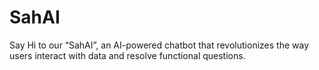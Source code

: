 # SahAI
Say Hi to our “SahAI”, an AI-powered chatbot that revolutionizes the way users interact with data and resolve functional questions.
